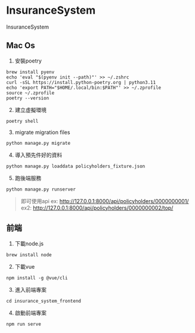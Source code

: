 # InsuranceSystem
InsuranceSystem

## Mac Os
1. 安裝poetry
```
brew install pyenv
echo 'eval "$(pyenv init --path)"' >> ~/.zshrc
curl -sSL https://install.python-poetry.org | python3.11
echo 'export PATH="$HOME/.local/bin:$PATH"' >> ~/.zprofile
source ~/.zprofile
poetry --version
```

2. 建立虛擬環境
```
poetry shell
```
3. migrate migration files 
```
python manage.py migrate
```
4. 導入預先件好的資料
```
python manage.py loaddata policyholders_fixture.json
```
5. 跑後端服務
```
python manage.py runserver
```
> 即可使用api 
> ex: http://127.0.0.1:8000/api/policyholders/0000000001/
> ex2: http://127.0.0.1:8000/api/policyholders/0000000002/top/

## 前端
1. 下載node.js 
```
brew install node
```
2. 下載vue
```
npm install -g @vue/cli
```
3. 進入前端專案
```
cd insurance_system_frontend 
```
4. 啟動前端專案
```
npm run serve
```
